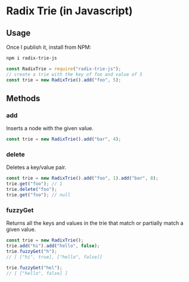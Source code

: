 # Radix Trie (in Javascript)

## Usage

Once I publish it, install from NPM:
```sh
npm i radix-trie-js
```

```js
const RadixTrie = require("radix-trie-js");
// create a trie with the key of foo and value of 5
const trie = new RadixTrie().add("foo", 5);
```

## Methods

### add
Inserts a node with the given value.
```js
const trie = new RadixTrie().add("bar", 4);
```

### delete
Deletes a key/value pair.
```js
const trie = new RadixTrie().add("foo", 1).add("bar", 8);
trie.get("foo"); // 1
trie.delete("foo");
trie.get("foo"); // null
```

### fuzzyGet
Returns all the keys and values in the trie that match or partially match a given value.
```js
const trie = new RadixTrie();
trie.add("hi").add("hello", false);
trie.fuzzyGet("h");
// [ ["hi", true], ["hello", false]]

trie.fuzzyGet("hel");
// [ ["hello", false] ]
```
